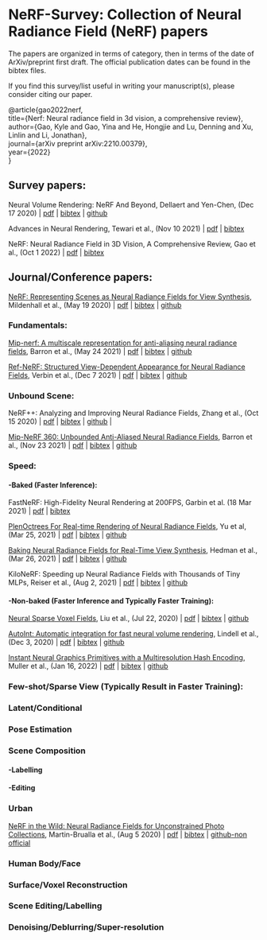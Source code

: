 # NeRF-Survey: Collection of Neural Radiance Field (NeRF) papers


The papers are organized in terms of category, then in terms of the date of ArXiv/preprint first draft. The official publication dates can be found in the bibtex files. 

If you find this survey/list useful in writing your manuscript(s), please consider citing our paper. 

@article{gao2022nerf,<br>
  title={Nerf: Neural radiance field in 3d vision, a comprehensive review},<br>
  author={Gao, Kyle and Gao, Yina and He, Hongjie and Lu, Denning and Xu, Linlin and Li, Jonathan},<br>
  journal={arXiv preprint arXiv:2210.00379},<br>
  year={2022}<br>
}<br>


## Survey papers:

Neural Volume Rendering: NeRF And Beyond, Dellaert and Yen-Chen, (Dec 17 2020) | [pdf](https://arxiv.org/abs/2101.05204) | [bibtex](https://github.com/kyle-gao/NeRF-Survey/blob/main/Citations/dellaert2020neural) | [github](https://github.com/yenchenlin/awesome-NeRF)

Advances in Neural Rendering, Tewari et al., (Nov 10 2021) | [pdf](https://arxiv.org/abs/2111.05849) | [bibtex](https://github.com/kyle-gao/NeRF-Survey/blob/main/Citations/tewari2022advances)

NeRF: Neural Radiance Field in 3D Vision, A Comprehensive Review, Gao et al., (Oct 1 2022) | [pdf](https://arxiv.org/abs/2210.00379) | [bibtex](https://github.com/kyle-gao/NeRF-Survey/blob/main/Citations/gao2022nerf)

## Journal/Conference papers:

[NeRF: Representing Scenes as Neural Radiance Fields for View Synthesis](https://www.matthewtancik.com/nerf), Mildenhall et al., (May 19 2020) | [pdf](https://arxiv.org/abs/2003.08934) | [bibtex](https://github.com/kyle-gao/NeRF-Survey/blob/main/Citations/mildenhall2021nerf) | [github](https://github.com/bmild/nerf)

### Fundamentals:

[Mip-nerf: A multiscale representation for anti-aliasing neural radiance fields](https://jonbarron.info/mipnerf/), Barron et al., (May 24 2021) | [pdf](https://arxiv.org/abs/2103.13415) | [bibtex](https://github.com/kyle-gao/NeRF-Survey/blob/main/Citations/barron2021mip) | [github](https://github.com/google/mipnerf)

[Ref-NeRF: Structured View-Dependent Appearance for Neural Radiance Fields](https://dorverbin.github.io/refnerf/), Verbin et al., (Dec 7 2021) | [pdf](https://arxiv.org/abs/2112.03907) | [bibtex](https://github.com/kyle-gao/NeRF-Survey/blob/main/Citations/verbin2022ref) | [github](https://github.com/google-research/multinerf)

### Unbound Scene:
NeRF++: Analyzing and Improving Neural Radiance Fields, Zhang et al., (Oct 15 2020) | [pdf](https://arxiv.org/abs/2010.07492) | [bibtex](https://github.com/kyle-gao/NeRF-Survey/blob/main/Citations/zhang2020nerf%2B%2B) | [github](https://github.com/Kai-46/nerfplusplus) |

[Mip-NeRF 360: Unbounded Anti-Aliased Neural Radiance Fields](https://jonbarron.info/mipnerf360/), Barron et al., (Nov 23 2021) | [pdf](https://arxiv.org/abs/2111.12077) | [bibtex](https://github.com/kyle-gao/NeRF-Survey/blob/main/Citations/barron2022mip) | [github](https://github.com/google-research/multinerf)


### Speed:

#### -Baked (Faster Inference):

FastNeRF: High-Fidelity Neural Rendering at 200FPS, Garbin et al. (18 Mar 2021) | [pdf](https://arxiv.org/abs/2103.10380) | [bibtex](https://github.com/kyle-gao/NeRF-Survey/blob/main/Citations/garbin2021fastnerf)

[PlenOctrees For Real-time Rendering of Neural Radiance Fields](https://alexyu.net/plenoctrees/), Yu et al, (Mar 25, 2021) | [pdf](https://arxiv.org/abs/2103.14024) | [bibtex](https://github.com/kyle-gao/NeRF-Survey/blob/main/Citations/yu2021plenoctrees) | [github](https://github.com/sxyu/plenoctree)

[Baking Neural Radiance Fields for Real-Time View Synthesis](https://phog.github.io/snerg/), Hedman et al., (Mar 26, 2021) | [pdf](https://arxiv.org/abs/2103.14645) | [bibtex](https://github.com/kyle-gao/NeRF-Survey/blob/main/Citations/hedman2021baking) | [github](https://github.com/google-research/google-research/tree/master/snerg)

KiloNeRF: Speeding up Neural Radiance Fields with Thousands of Tiny MLPs, Reiser et al., (Aug 2, 2021) | [pdf](https://arxiv.org/abs/2103.13744) | [bibtex](https://github.com/kyle-gao/NeRF-Survey/blob/main/Citations/reiser2021kilonerf) | [github](https://github.com/creiser/kilonerf)

#### -Non-baked (Faster Inference and Typically Faster Training):

[Neural Sparse Voxel Fields](https://lingjie0206.github.io/papers/NSVF/), Liu et al., (Jul 22, 2020) | [pdf](https://arxiv.org/abs/2007.11571) | [bibtex](https://github.com/kyle-gao/NeRF-Survey/blob/main/Citations/liu2020neural) | [github](https://github.com/facebookresearch/NSVF)

[AutoInt: Automatic integration for fast neural volume rendering](https://davidlindell.com/publications/autoint), Lindell et al., (Dec 3, 2020) | [pdf](https://arxiv.org/abs/2012.01714) | [bibtex](https://github.com/kyle-gao/NeRF-Survey/blob/main/Citations/lindell2021autoint) | [github](https://github.com/computational-imaging/automatic-integration)

[Instant Neural Graphics Primitives with a Multiresolution Hash Encoding](https://nvlabs.github.io/instant-ngp/), Muller et al., (Jan 16, 2022) | [pdf](https://arxiv.org/abs/2201.05989) | [bibtex](https://github.com/kyle-gao/NeRF-Survey/blob/main/Citations/muller2022instant) | [github](https://github.com/NVlabs/instant-ngp)


### Few-shot/Sparse View (Typically Result in Faster Training):

### Latent/Conditional 

### Pose Estimation

### Scene Composition

#### -Labelling

#### -Editing



### Urban
[NeRF in the Wild: Neural Radiance Fields for Unconstrained Photo Collections](https://nerf-w.github.io/), Martin-Brualla et al., (Aug 5 2020) | [pdf](https://arxiv.org/abs/2008.02268) | [bibtex](https://github.com/kyle-gao/NeRF-Survey/blob/main/Citations/martin2021nerf) | [github-non official](https://github.com/kwea123/nerf_pl)

### Human Body/Face

### Surface/Voxel Reconstruction
### Scene Editing/Labelling

### Denoising/Deblurring/Super-resolution

